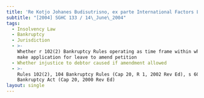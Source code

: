 ```yaml
---
title: 'Re Kotjo Johanes Budisutrisno, ex parte International Factors Leasing Pte Ltd'
subtitle: "[2004] SGHC 133 / 14\_June\_2004"
tags:
  - Insolvency Law
  - Bankruptcy
  - Jurisdiction
  - >-
    Whether r 102(2) Bankruptcy Rules operating as time frame within which to
    make application for leave to amend petition
  - Whether injustice to debtor caused if amendment allowed
  - >-
    Rules 102(2), 104 Bankruptcy Rules (Cap 20, R 1, 2002 Rev Ed), s 60
    Bankruptcy Act (Cap 20, 2000 Rev Ed)
layout: single
---
```


